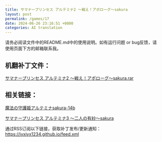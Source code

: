 ```yaml
---
title: サマナープリンセス アルテミナ2 ～戦え！アポローグ～sakura
layout: post
permalink: /games/17
date: 2024-06-26 23:16:51 +0800
categories: AI translation
---
```



请务必阅读文件中的README.md中的使用说明。如有运行问题 or bug反馈，请使用页面下方的邮箱联系我。

## 机翻补丁文件：

[サマナープリンセス アルテミナ2 ～戦え！アポローグ～sakura.rar](../resources/%E3%82%B5%E3%83%9E%E3%83%8A%E3%83%BC%E3%83%97%E3%83%AA%E3%83%B3%E3%82%BB%E3%82%B9%20%E3%82%A2%E3%83%AB%E3%83%86%E3%83%9F%E3%83%8A2%20%EF%BD%9E%E6%88%A6%E3%81%88%EF%BC%81%E3%82%A2%E3%83%9D%E3%83%AD%E3%83%BC%E3%82%B0%EF%BD%9Esakura.rar)

 

## 相关链接：

[魔法の守護姫アルテミナsakura-14b](../games/15)

 

[サマナープリンセス アルテミナ3 ～二人の有紗～sakura](../games/18)

 

通过RSS订阅以下链接，获取补丁发布/更新通知：https://jyxjyx1234.github.io/feed.xml

